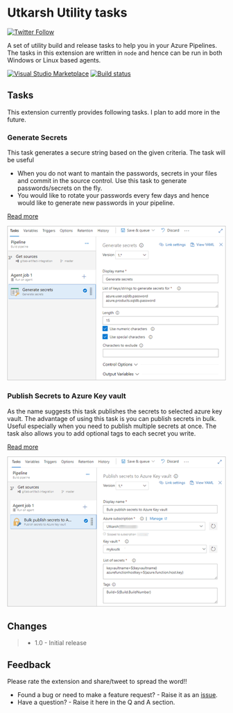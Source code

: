 # Utkarsh Utility tasks 

[![Twitter Follow](https://img.shields.io/twitter/follow/onlyutkarsh.svg?style=social&label=Follow)](https://twitter.com/onlyutkarsh)

A set of utility build and release tasks to help you in your Azure Pipelines. The tasks in this extension are written in `node` and hence can be run in both Windows or Linux based agents.


[![Visual Studio Marketplace](https://img.shields.io/vscode-marketplace/v/onlyutkarsh.utkarsh-utility-tasks.svg)](https://marketplace.visualstudio.com/items?itemName=onlyutkarsh.utkarsh-utility-tasks)
[![Build status](https://dev.azure.com/utkarshshigihalli/opensource/_apis/build/status/utkarsh-utilities-tasks-CI)](https://dev.azure.com/utkarshshigihalli/opensource/_build/latest?definitionId=1) 




## Tasks

This extension currently provides following tasks. I plan to add more in the future.

### Generate Secrets

This task generates a secure string based on the given criteria. The task will be useful 

- When you do not want to mantain the passwords, secrets in your files and commit in the source control. Use this task to generate passwords/secrets on the fly. 
- You would like to rotate your passwords every few days and hence would like to generate new passwords in your pipeline.  

[Read more](./tasks/secrets-for-strings)

![generate-secret](images/screenshots/genrate-secrets.png)


### Publish Secrets to Azure Key vault

As the name suggests this task publishes the secrets to selected azure key vault. The advantage of using this task is you can publish secrets in bulk. Useful especially when you need to publish multiple secrets at once. The task also allows you to add optional tags to each secret you write. 

[Read more](./tasks/publish-secrets-to-kv)


![publish-to-kv](images/screenshots/publish-to-kv.png)


## Changes

> - 1.0 - Initial release

## Feedback

Please rate the extension and share/tweet to spread the word!!

- Found a bug or need to make a feature request? - Raise it as an [issue](https://github.com/onlyutkarsh/utkarsh-utility-tasks/issues).
- Have a question? - Raise it here in the Q and A section.
